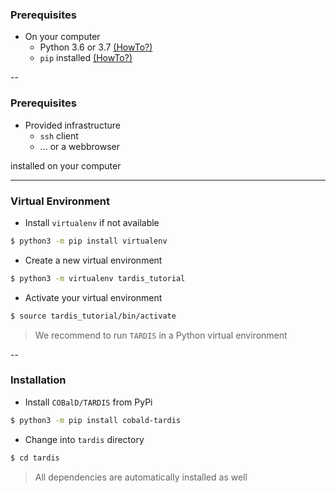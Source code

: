 ### Prerequisites

* On your computer
	* Python 3.6 or 3.7 [(HowTo?)](https://www.anaconda.com/distribution/)
	* `pip` installed   [(HowTo?)](https://pip.pypa.io/en/stable/installing/)

--

### Prerequisites

* Provided infrastructure
	* `ssh` client
	* ... or a webbrowser

installed on your computer

---

### Virtual Environment

* Install `virtualenv` if not available
```bash
$ python3 -m pip install virtualenv
```

* Create a new virtual environment
```bash
$ python3 -m virtualenv tardis_tutorial
```
* Activate your virtual environment
```bash
$ source tardis_tutorial/bin/activate
```

> We recommend to run `TARDIS` in a Python virtual environment

--

### Installation

* Install `COBalD/TARDIS` from PyPi
```bash
$ python3 -m pip install cobald-tardis
```

* Change into `tardis` directory
```bash
$ cd tardis
```

> All dependencies are automatically installed as well
